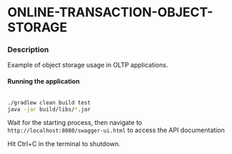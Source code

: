 # ONLINE-TRANSACTION-OBJECT-STORAGE

### Description

Example of object storage usage in OLTP applications.

#### Running the application

```bash

./gradlew clean build test
java -jar build/libs/*.jar

```

Wait for the starting process, then navigate to `http://localhost:8080/swagger-ui.html` to access the API documentation

Hit Ctrl+C in the terminal to shutdown.